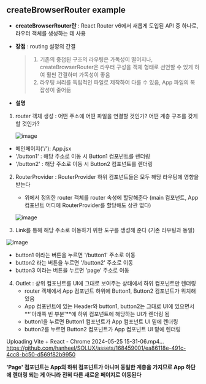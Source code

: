 


## createBrowserRouter example

* **createBrowserRouter란** : React Router v6에서 새롭게 도입된 API 중 하나로, 라우터 객체를 생성하는 데 사용


  
* **장점** : routing 설정의 간결
  > 1) 기존의 중첩된 구조의 라우팅은 가독성이 떨어지나, createBrowserRouter은 라우터 구성을 객체 형태로 선언할 수 있게 하여 훨씬 간결하며 가독성이 좋음
  > 2) 라우팅 처리를 독립적인 파일로 제작하여 다룰 수 있음, App 파일의 복잡성이 줄어듦



* **설명**
1) router 객체 생성 : 어떤 주소에 어떤 파일을 연결할 것인가? 어떤 계층 구조를 갖게 할 것인가?


   ![image](https://github.com/hanheel/SOLUX/assets/168459001/02679aaa-8edf-4b44-ab57-739bdf6df6b0)

  * 메인페이지('/'): App.jsx
  * '/button1' : 해당 주소로 이동 시 Button1 컴포넌트를 렌더링
  * '/button2' : 해당 주소로 이동 시 Button2 컴포넌트를 렌더링

2) RouterProvider : RouterProvider 하위 컴포넌트들은 모두 해당 라우팅에 영향을 받는다
   * 위에서 정의한 router 객체를 router 속성에 할당해준다
   (main 컴포넌트, App 컴포넌트 어디에 RouterProvider를 할당해도 상관 없다)


   ![image](https://github.com/hanheel/SOLUX/assets/168459001/0a31feb0-d4b1-4406-a9b0-ea6c1016004d)


3) Link를 통해 해당 주소로 이동하기 위한 도구를 생성해 준다 (기존 라우팅과 동일)

   
  ![image](https://github.com/hanheel/SOLUX/assets/168459001/04463b38-26e4-433b-b086-1c829a27bb48)
  * button1 이라는 버튼을 누르면 '/button1' 주소로 이동
  * button2 라는 버튼을 누르면 '/button2' 주소로 이동
  * button3 이라는 버튼을 누르면 'page' 주소로 이동


4) Outlet : 상위 컴포넌트를 UI에 그대로 보여주는 상태에서 하위 컴포넌트만 렌더링
    * router 객체에서 App 컴포넌트 하위에 Button1, Button2 컴포넌트가 위치해 있음
    * App 컴포넌트에 있는 Header와 button1, button2는 그대로 UI에 있으면서 **'아래쪽 빈 부분'**에 하위 컴포넌트에 해당하는 UI가 렌더링 됨
    * button1을 누르면 Button1 컴포넌트가 App 컴포넌트 UI 밑에 렌더링
    * button2를 누르면 Button2 컴포넌트가 App 컴포넌트 UI 밑에 렌더링
      
  Uploading Vite + React - Chrome 2024-05-25 15-31-06.mp4…
https://github.com/hanheel/SOLUX/assets/168459001/ea86118e-491c-4cc8-bc50-d569f82b9950

**'Page' 컴포넌트는 App의 하위 컴포넌트가 아니며 동일한 계층을 가지므로 App 하단에 렌더링 되는 게 아니라 전혀 다른 새로운 페이지로 이동된다**

 
